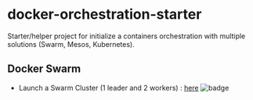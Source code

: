 # docker-orchestration-starter
Starter/helper project for initialize a containers orchestration with multiple solutions (Swarm, Mesos, Kubernetes).

## Docker Swarm

* Launch a Swarm Cluster (1 leader and 2 workers) : [here](https://github.com/so-technology-watch/docker-orchestration-starter/tree/master/swarm-starter) ![badge](https://img.shields.io/badge/Ready%20to%20use%20%3F%20-In%20progress-red.svg)

